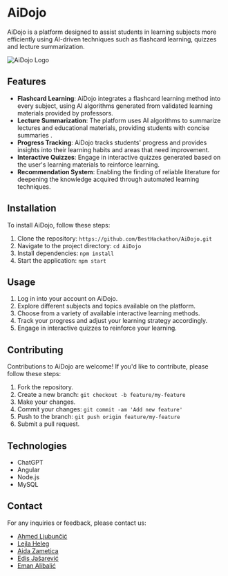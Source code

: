 # AiDojo

AiDojo is a platform designed to assist students in learning subjects more efficiently using AI-driven techniques such as flashcard learning, quizzes and lecture summarization.

![AiDojo Logo](https://drive.usercontent.google.com/download?id=1dhGo1idPEsEA61tbXme9itFhm8eCFnrD&export=view&authuser=0)

## Features

- **Flashcard Learning**: AiDojo integrates a flashcard learning method into every subject, using AI algorithms generated from validated learning materials provided by professors.
- **Lecture Summarization**: The platform uses AI algorithms to summarize lectures and educational materials, providing students with concise summaries .
- **Progress Tracking**: AiDojo tracks students' progress and provides insights into their learning habits and areas that need improvement.
- **Interactive Quizzes**: Engage in interactive quizzes generated based on the user's learning materials to reinforce learning.
- **Recommendation System**: Enabling the finding of reliable literature for deepening the knowledge acquired through automated learning techniques.

## Installation

To install AiDojo, follow these steps:

1. Clone the repository: `https://github.com/BestHackathon/AiDojo.git`
2. Navigate to the project directory: `cd AiDojo`
3. Install dependencies: `npm install`
4. Start the application: `npm start`

## Usage

1. Log in into your account on AiDojo.
2. Explore different subjects and topics available on the platform.
3. Choose from a variety of available interactive learning methods.
4. Track your progress and adjust your learning strategy accordingly.
5. Engage in interactive quizzes to reinforce your learning.

## Contributing

Contributions to AiDojo are welcome! If you'd like to contribute, please follow these steps:

1. Fork the repository.
2. Create a new branch: `git checkout -b feature/my-feature`
3. Make your changes.
4. Commit your changes: `git commit -am 'Add new feature'`
5. Push to the branch: `git push origin feature/my-feature`
6. Submit a pull request.

## Technologies

- ChatGPT
- Angular
- Node.js
- MySQL

## Contact

For any inquiries or feedback, please contact us:
- [Ahmed Ljubunčić](https://github.com/aljubuncic)
- [Lejla Heleg](https://github.com/lheleg)
- [Aida Zametica](https://github.com/xxaidazameticaxx)
- [Edis Jašarević](https://github.com/jasarevicedis)
- [Eman Alibalić](https://github.com/EmanMane)
  
